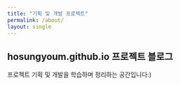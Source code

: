 ```yaml
---
title: "기획 및 개발 프로젝트"
permalink: /about/
layout: single
---
```


## hosungyoum.github.io 프로젝트 블로그

프로젝트 기획 및 개발을 학습하며 정리하는 공간입니다:)